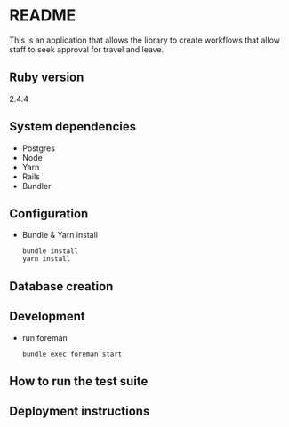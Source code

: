 # README

This is an application that allows the library to create workflows that allow staff to seek approval for travel and leave. 

## Ruby version

  2.4.4

## System dependencies

   * Postgres
   * Node
   * Yarn
   * Rails
   * Bundler

## Configuration

   * Bundle & Yarn install
     ```
     bundle install
     yarn install
     ```
   
## Database creation

## Development

   * run foreman
     ```
     bundle exec foreman start
     ```
     
## How to run the test suite

## Deployment instructions


